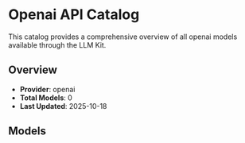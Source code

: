 # Openai API Catalog



This catalog provides a comprehensive overview of all openai models available through the LLM Kit.

## Overview

- **Provider**: openai
- **Total Models**: 0
- **Last Updated**: 2025-10-18

## Models



